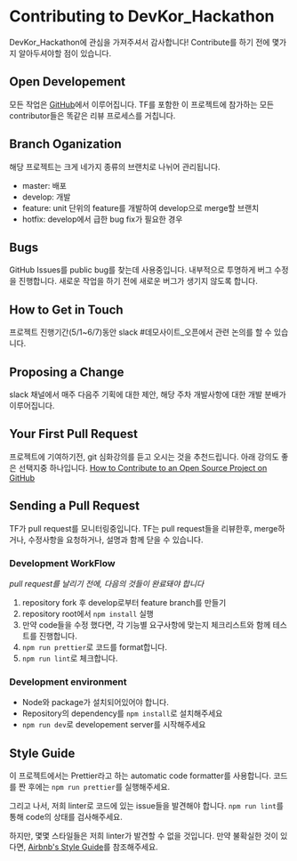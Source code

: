 # Contributing to DevKor_Hackathon
DevKor_Hackathon에 관심을 가져주셔서 감사합니다! Contribute를 하기 전에 몇가지 알아두셔야할 점이 있습니다.

## Open Developement
모든 작업은 [GitHub](https://github.com/DevKor-Team/devkor_hackathon_front)에서 이루어집니다. TF를 포함한 이 프로젝트에 참가하는 모든 contributor들은 똑같은 리뷰 프로세스를 거칩니다.

## Branch Oganization
해당 프로젝트는 크게 네가지 종류의 브랜치로 나뉘어 관리됩니다.
* master: 배포
* develop: 개발
* feature: unit 단위의 feature를 개발하여 develop으로 merge할 브랜치
* hotfix: develop에서 급한 bug fix가 필요한 경우

## Bugs
GitHub Issues를 public bug를 찾는데 사용중입니다. 내부적으로 투명하게 버그 수정을 진행합니다. 새로운 작업을 하기 전에 새로운 버그가 생기지 않도록 합니다.

## How to Get in Touch
프로젝트 진행기간(5/1~6/7)동안 slack #데모사이트_오픈에서 관련 논의를 할 수 있습니다.

## Proposing a Change
slack 채널에서 매주 다음주 기획에 대한 제안, 해당 주차 개발사항에 대한 개발 분배가 이루어집니다. 

## Your First Pull Request
프로젝트에 기여하기전, git 심화강의를 듣고 오시는 것을 추천드립니다. 아래 강의도 좋은 선택지중 하나입니다.
[How to Contribute to an Open Source Project on GitHub](https://app.egghead.io/courses/how-to-contribute-to-an-open-source-project-on-github)

## Sending a Pull Request
TF가 pull request를 모니터링중입니다. TF는 pull request들을 리뷰한후, merge하거나, 수정사항을 요청하거나, 설명과 함께 닫을 수 있습니다.
### Development WorkFlow
*pull request를 날리기 전에, 다음의 것들이 완료돼야 합니다*
1. repository fork 후 develop로부터 feature branch를 만들기
2. repository root에서 `npm install` 실행
3. 만약 code들을 수정 했다면, 각 기능별 요구사항에 맞는지 체크리스트와 함께 테스트를 진행합니다.
4. `npm run prettier`로 코드를 format합니다.
5. `npm run lint`로 체크합니다.
### Development environment
* Node와 package가 설치되어있어야 합니다.
* Repository의 dependency를 `npm install`로 설치해주세요
* `npm run dev`로 developement server를 시작해주세요

## Style Guide
이 프로젝트에서는 Prettier라고 하는 automatic code formatter를 사용합니다. 코드를 짠 후에는 `npm run prettier`를 실행해주세요.

그리고 나서, 저희 linter로 코드에 있는 issue들을 발견해야 합니다. `npm run lint`를 통해 code의 상태를 검사해주세요.

하지만, 몇몇 스타일들은 저희 linter가 발견할 수 없을 것입니다. 만약 불확실한 것이 있다면, [Airbnb's Style Guide](https://github.com/airbnb/javascript)를 참조해주세요.
